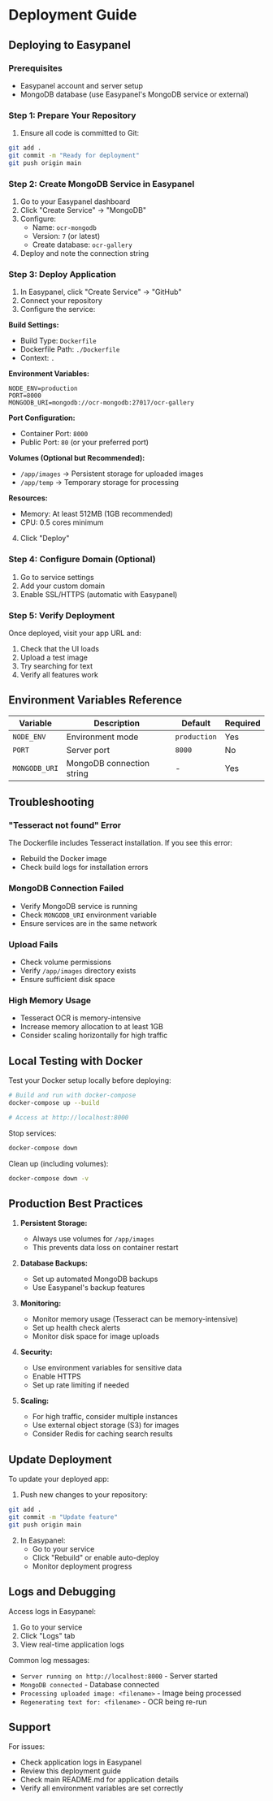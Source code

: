 # Deployment Guide

## Deploying to Easypanel

### Prerequisites
- Easypanel account and server setup
- MongoDB database (use Easypanel's MongoDB service or external)

### Step 1: Prepare Your Repository

1. Ensure all code is committed to Git:
```bash
git add .
git commit -m "Ready for deployment"
git push origin main
```

### Step 2: Create MongoDB Service in Easypanel

1. Go to your Easypanel dashboard
2. Click "Create Service" → "MongoDB"
3. Configure:
   - Name: `ocr-mongodb`
   - Version: `7` (or latest)
   - Create database: `ocr-gallery`
4. Deploy and note the connection string

### Step 3: Deploy Application

1. In Easypanel, click "Create Service" → "GitHub"
2. Connect your repository
3. Configure the service:

**Build Settings:**
- Build Type: `Dockerfile`
- Dockerfile Path: `./Dockerfile`
- Context: `.`

**Environment Variables:**
```env
NODE_ENV=production
PORT=8000
MONGODB_URI=mongodb://ocr-mongodb:27017/ocr-gallery
```

**Port Configuration:**
- Container Port: `8000`
- Public Port: `80` (or your preferred port)

**Volumes (Optional but Recommended):**
- `/app/images` → Persistent storage for uploaded images
- `/app/temp` → Temporary storage for processing

**Resources:**
- Memory: At least 512MB (1GB recommended)
- CPU: 0.5 cores minimum

4. Click "Deploy"

### Step 4: Configure Domain (Optional)

1. Go to service settings
2. Add your custom domain
3. Enable SSL/HTTPS (automatic with Easypanel)

### Step 5: Verify Deployment

Once deployed, visit your app URL and:
1. Check that the UI loads
2. Upload a test image
3. Try searching for text
4. Verify all features work

## Environment Variables Reference

| Variable      | Description               | Default      | Required |
| ------------- | ------------------------- | ------------ | -------- |
| `NODE_ENV`    | Environment mode          | `production` | Yes      |
| `PORT`        | Server port               | `8000`       | No       |
| `MONGODB_URI` | MongoDB connection string | -            | Yes      |

## Troubleshooting

### "Tesseract not found" Error
The Dockerfile includes Tesseract installation. If you see this error:
- Rebuild the Docker image
- Check build logs for installation errors

### MongoDB Connection Failed
- Verify MongoDB service is running
- Check `MONGODB_URI` environment variable
- Ensure services are in the same network

### Upload Fails
- Check volume permissions
- Verify `/app/images` directory exists
- Ensure sufficient disk space

### High Memory Usage
- Tesseract OCR is memory-intensive
- Increase memory allocation to at least 1GB
- Consider scaling horizontally for high traffic

## Local Testing with Docker

Test your Docker setup locally before deploying:

```bash
# Build and run with docker-compose
docker-compose up --build

# Access at http://localhost:8000
```

Stop services:
```bash
docker-compose down
```

Clean up (including volumes):
```bash
docker-compose down -v
```

## Production Best Practices

1. **Persistent Storage:**
   - Always use volumes for `/app/images`
   - This prevents data loss on container restart

2. **Database Backups:**
   - Set up automated MongoDB backups
   - Use Easypanel's backup features

3. **Monitoring:**
   - Monitor memory usage (Tesseract can be memory-intensive)
   - Set up health check alerts
   - Monitor disk space for image uploads

4. **Security:**
   - Use environment variables for sensitive data
   - Enable HTTPS
   - Set up rate limiting if needed

5. **Scaling:**
   - For high traffic, consider multiple instances
   - Use external object storage (S3) for images
   - Consider Redis for caching search results

## Update Deployment

To update your deployed app:

1. Push new changes to your repository:
```bash
git add .
git commit -m "Update feature"
git push origin main
```

2. In Easypanel:
   - Go to your service
   - Click "Rebuild" or enable auto-deploy
   - Monitor deployment progress

## Logs and Debugging

Access logs in Easypanel:
1. Go to your service
2. Click "Logs" tab
3. View real-time application logs

Common log messages:
- `Server running on http://localhost:8000` - Server started
- `MongoDB connected` - Database connected
- `Processing uploaded image: <filename>` - Image being processed
- `Regenerating text for: <filename>` - OCR being re-run

## Support

For issues:
- Check application logs in Easypanel
- Review this deployment guide
- Check main README.md for application details
- Verify all environment variables are set correctly

